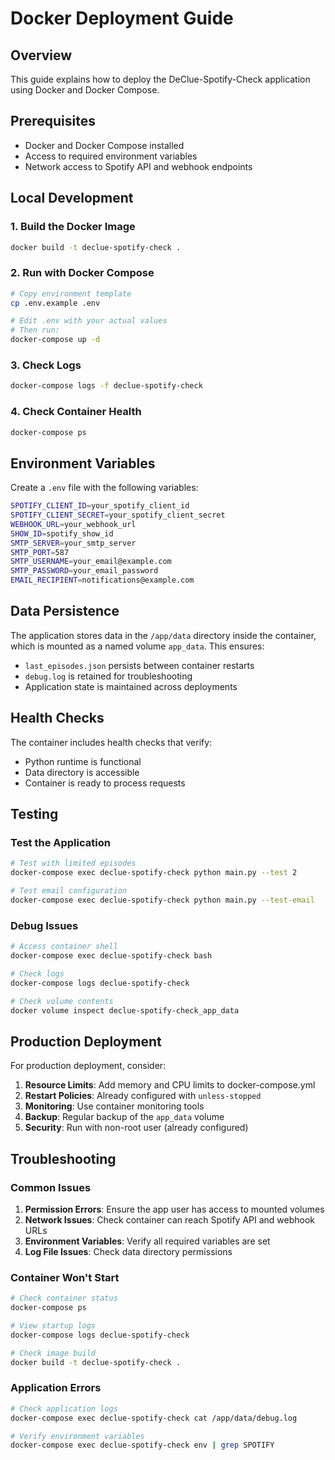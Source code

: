 # Docker Deployment Guide

## Overview

This guide explains how to deploy the DeClue-Spotify-Check application using Docker and Docker Compose.

## Prerequisites

- Docker and Docker Compose installed
- Access to required environment variables
- Network access to Spotify API and webhook endpoints

## Local Development

### 1. Build the Docker Image

```bash
docker build -t declue-spotify-check .
```

### 2. Run with Docker Compose

```bash
# Copy environment template
cp .env.example .env

# Edit .env with your actual values
# Then run:
docker-compose up -d
```

### 3. Check Logs

```bash
docker-compose logs -f declue-spotify-check
```

### 4. Check Container Health

```bash
docker-compose ps
```

## Environment Variables

Create a `.env` file with the following variables:

```bash
SPOTIFY_CLIENT_ID=your_spotify_client_id
SPOTIFY_CLIENT_SECRET=your_spotify_client_secret
WEBHOOK_URL=your_webhook_url
SHOW_ID=spotify_show_id
SMTP_SERVER=your_smtp_server
SMTP_PORT=587
SMTP_USERNAME=your_email@example.com
SMTP_PASSWORD=your_email_password
EMAIL_RECIPIENT=notifications@example.com
```

## Data Persistence

The application stores data in the `/app/data` directory inside the container, which is mounted as a named volume `app_data`. This ensures:

- `last_episodes.json` persists between container restarts
- `debug.log` is retained for troubleshooting
- Application state is maintained across deployments

## Health Checks

The container includes health checks that verify:
- Python runtime is functional
- Data directory is accessible
- Container is ready to process requests

## Testing

### Test the Application

```bash
# Test with limited episodes
docker-compose exec declue-spotify-check python main.py --test 2

# Test email configuration
docker-compose exec declue-spotify-check python main.py --test-email
```

### Debug Issues

```bash
# Access container shell
docker-compose exec declue-spotify-check bash

# Check logs
docker-compose logs declue-spotify-check

# Check volume contents
docker volume inspect declue-spotify-check_app_data
```

## Production Deployment

For production deployment, consider:

1. **Resource Limits**: Add memory and CPU limits to docker-compose.yml
2. **Restart Policies**: Already configured with `unless-stopped`
3. **Monitoring**: Use container monitoring tools
4. **Backup**: Regular backup of the `app_data` volume
5. **Security**: Run with non-root user (already configured)

## Troubleshooting

### Common Issues

1. **Permission Errors**: Ensure the app user has access to mounted volumes
2. **Network Issues**: Check container can reach Spotify API and webhook URLs
3. **Environment Variables**: Verify all required variables are set
4. **Log File Issues**: Check data directory permissions

### Container Won't Start

```bash
# Check container status
docker-compose ps

# View startup logs
docker-compose logs declue-spotify-check

# Check image build
docker build -t declue-spotify-check .
```

### Application Errors

```bash
# Check application logs
docker-compose exec declue-spotify-check cat /app/data/debug.log

# Verify environment variables
docker-compose exec declue-spotify-check env | grep SPOTIFY
```

